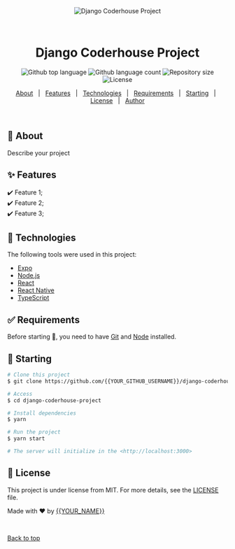<div align="center" id="top"> 
  <img src="./.github/app.gif" alt="Django Coderhouse Project" />

  &#xa0;

  <!-- <a href="https://djangocoderhouseproject.netlify.app">Demo</a> -->
</div>

<h1 align="center">Django Coderhouse Project</h1>

<p align="center">
  <img alt="Github top language" src="https://img.shields.io/github/languages/top/{{YOUR_GITHUB_USERNAME}}/django-coderhouse-project?color=56BEB8">

  <img alt="Github language count" src="https://img.shields.io/github/languages/count/{{YOUR_GITHUB_USERNAME}}/django-coderhouse-project?color=56BEB8">

  <img alt="Repository size" src="https://img.shields.io/github/repo-size/{{YOUR_GITHUB_USERNAME}}/django-coderhouse-project?color=56BEB8">

  <img alt="License" src="https://img.shields.io/github/license/{{YOUR_GITHUB_USERNAME}}/django-coderhouse-project?color=56BEB8">

  <!-- <img alt="Github issues" src="https://img.shields.io/github/issues/{{YOUR_GITHUB_USERNAME}}/django-coderhouse-project?color=56BEB8" /> -->

  <!-- <img alt="Github forks" src="https://img.shields.io/github/forks/{{YOUR_GITHUB_USERNAME}}/django-coderhouse-project?color=56BEB8" /> -->

  <!-- <img alt="Github stars" src="https://img.shields.io/github/stars/{{YOUR_GITHUB_USERNAME}}/django-coderhouse-project?color=56BEB8" /> -->
</p>

<!-- Status -->

<!-- <h4 align="center"> 
	🚧  Django Coderhouse Project 🚀 Under construction...  🚧
</h4> 

<hr> -->

<p align="center">
  <a href="#dart-about">About</a> &#xa0; | &#xa0; 
  <a href="#sparkles-features">Features</a> &#xa0; | &#xa0;
  <a href="#rocket-technologies">Technologies</a> &#xa0; | &#xa0;
  <a href="#white_check_mark-requirements">Requirements</a> &#xa0; | &#xa0;
  <a href="#checkered_flag-starting">Starting</a> &#xa0; | &#xa0;
  <a href="#memo-license">License</a> &#xa0; | &#xa0;
  <a href="https://github.com/{{YOUR_GITHUB_USERNAME}}" target="_blank">Author</a>
</p>

<br>

## :dart: About ##

Describe your project

## :sparkles: Features ##

:heavy_check_mark: Feature 1;\
:heavy_check_mark: Feature 2;\
:heavy_check_mark: Feature 3;

## :rocket: Technologies ##

The following tools were used in this project:

- [Expo](https://expo.io/)
- [Node.js](https://nodejs.org/en/)
- [React](https://pt-br.reactjs.org/)
- [React Native](https://reactnative.dev/)
- [TypeScript](https://www.typescriptlang.org/)

## :white_check_mark: Requirements ##

Before starting :checkered_flag:, you need to have [Git](https://git-scm.com) and [Node](https://nodejs.org/en/) installed.

## :checkered_flag: Starting ##

```bash
# Clone this project
$ git clone https://github.com/{{YOUR_GITHUB_USERNAME}}/django-coderhouse-project

# Access
$ cd django-coderhouse-project

# Install dependencies
$ yarn

# Run the project
$ yarn start

# The server will initialize in the <http://localhost:3000>
```

## :memo: License ##

This project is under license from MIT. For more details, see the [LICENSE](LICENSE.md) file.


Made with :heart: by <a href="https://github.com/{{YOUR_GITHUB_USERNAME}}" target="_blank">{{YOUR_NAME}}</a>

&#xa0;

<a href="#top">Back to top</a>
